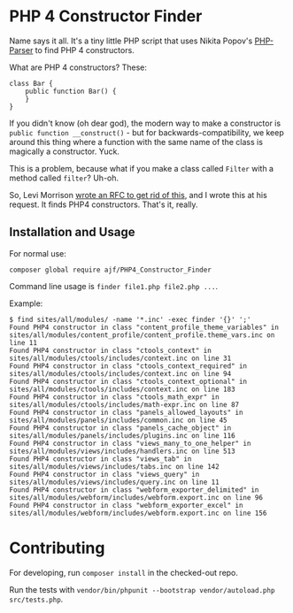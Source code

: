 PHP 4 Constructor Finder
========================

Name says it all. It's a tiny little PHP script that uses Nikita Popov's [PHP-Parser](https://github.com/nikic/PHP-Parser) to find PHP 4 constructors.

What are PHP 4 constructors? These:

    class Bar {
        public function Bar() {
        }
    }

If you didn't know (oh dear god), the modern way to make a constructor is `public function __construct()` - but for backwards-compatibility, we keep around this thing where a function with the same name of the class is magically a constructor. Yuck.

This is a problem, because what if you make a class called `Filter` with a method called `filter`? Uh-oh.

So, Levi Morrison [wrote an RFC to get rid of this](https://wiki.php.net/rfc/remove_php4_constructors), and I wrote this at his request. It finds PHP4 constructors. That's it, really.

Installation and Usage
----------------------

For normal use:
```console
composer global require ajf/PHP4_Constructor_Finder
```

Command line usage is `finder file1.php file2.php ...`.

Example:

```console
$ find sites/all/modules/ -name '*.inc' -exec finder '{}' ';'
Found PHP4 constructor in class "content_profile_theme_variables" in sites/all/modules/content_profile/content_profile.theme_vars.inc on line 11
Found PHP4 constructor in class "ctools_context" in sites/all/modules/ctools/includes/context.inc on line 31
Found PHP4 constructor in class "ctools_context_required" in sites/all/modules/ctools/includes/context.inc on line 94
Found PHP4 constructor in class "ctools_context_optional" in sites/all/modules/ctools/includes/context.inc on line 183
Found PHP4 constructor in class "ctools_math_expr" in sites/all/modules/ctools/includes/math-expr.inc on line 87
Found PHP4 constructor in class "panels_allowed_layouts" in sites/all/modules/panels/includes/common.inc on line 45
Found PHP4 constructor in class "panels_cache_object" in sites/all/modules/panels/includes/plugins.inc on line 116
Found PHP4 constructor in class "views_many_to_one_helper" in sites/all/modules/views/includes/handlers.inc on line 513
Found PHP4 constructor in class "views_tab" in sites/all/modules/views/includes/tabs.inc on line 142
Found PHP4 constructor in class "views_query" in sites/all/modules/views/includes/query.inc on line 11
Found PHP4 constructor in class "webform_exporter_delimited" in sites/all/modules/webform/includes/webform.export.inc on line 96
Found PHP4 constructor in class "webform_exporter_excel" in sites/all/modules/webform/includes/webform.export.inc on line 156
```

Contributing
============

For developing, run `composer install` in the checked-out repo.

Run the tests with `vendor/bin/phpunit --bootstrap vendor/autoload.php src/tests.php`.
